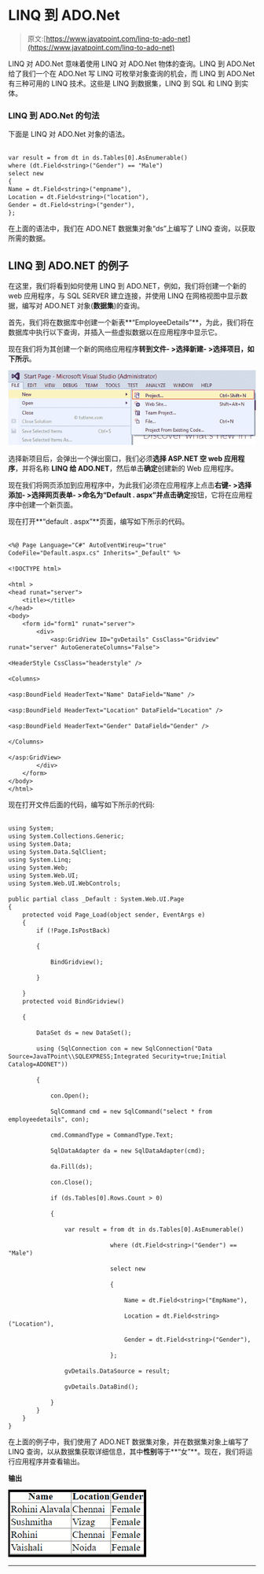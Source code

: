 # LINQ 到 ADO.Net

> 原文:[https://www.javatpoint.com/linq-to-ado-net](https://www.javatpoint.com/linq-to-ado-net)

LINQ 对 ADO.Net 意味着使用 LINQ 对 ADO.Net 物体的查询。LINQ 到 ADO.Net 给了我们一个在 ADO.Net 写 LINQ 可枚举对象查询的机会，而 LINQ 到 ADO.Net 有三种可用的 LINQ 技术。这些是 LINQ 到数据集，LINQ 到 SQL 和 LINQ 到实体。

### LINQ 到 ADO.Net 的句法

下面是 LINQ 对 ADO.Net 对象的语法。

```

var result = from dt in ds.Tables[0].AsEnumerable()
where (dt.Field<string>("Gender") == "Male")
select new
{
Name = dt.Field<string>("empname"),
Location = dt.Field<string>("location"),
Gender = dt.Field<string>("gender"),
};

```

在上面的语法中，我们在 ADO.NET 数据集对象“ds”上编写了 LINQ 查询，以获取所需的数据。

## LINQ 到 ADO.NET 的例子

在这里，我们将看到如何使用 LINQ 到 ADO.NET，例如，我们将创建一个新的 web 应用程序，与 SQL SERVER 建立连接，并使用 LINQ 在网格视图中显示数据，编写对 ADO.NET 对象(**数据集**)的查询。

首先，我们将在数据库中创建一个新表**“EmployeeDetails”**，为此，我们将在数据库中执行以下查询，并插入一些虚拟数据以在应用程序中显示它。

现在我们将为其创建一个新的网络应用程序**转到文件- >选择新建- >选择项目，如下所示**。

![LINQ Crud](img/71bd5340c8107b0cd46ec414ab569092.png)

选择新项目后，会弹出一个弹出窗口，我们必须**选择 ASP.NET 空 web 应用程序**，并将名称 **LINQ 给 ADO.NET**，然后单击**确定**创建新的 Web 应用程序。

现在我们将网页添加到应用程序中，为此我们必须在应用程序上点击**右键- >选择添加- >选择网页表单- >命名为“Default . aspx”**并点击**确定**按钮，它将在应用程序中创建一个新页面。

现在打开**“default . aspx”**页面，编写如下所示的代码。

```

<%@ Page Language="C#" AutoEventWireup="true" CodeFile="Default.aspx.cs" Inherits="_Default" %>

<!DOCTYPE html>

<html >
<head runat="server">
    <title></title>
</head>
<body>
    <form id="form1" runat="server">
        <div>
            <asp:GridView ID="gvDetails" CssClass="Gridview" runat="server" AutoGenerateColumns="False">

<HeaderStyle CssClass="headerstyle" />

<Columns>

<asp:BoundField HeaderText="Name" DataField="Name" />

<asp:BoundField HeaderText="Location" DataField="Location" />

<asp:BoundField HeaderText="Gender" DataField="Gender" />

</Columns>

</asp:GridView>
        </div>
    </form>
</body>
</html>

```

现在打开文件后面的代码，编写如下所示的代码:

```

using System;
using System.Collections.Generic;
using System.Data;
using System.Data.SqlClient;
using System.Linq;
using System.Web;
using System.Web.UI;
using System.Web.UI.WebControls;

public partial class _Default : System.Web.UI.Page
{
    protected void Page_Load(object sender, EventArgs e)
    {
        if (!Page.IsPostBack)

        {

            BindGridview();

        }

    }
    protected void BindGridview()

    {

        DataSet ds = new DataSet();

        using (SqlConnection con = new SqlConnection("Data Source=JavaTPoint\\SQLEXPRESS;Integrated Security=true;Initial Catalog=ADONET"))

        {

            con.Open();

            SqlCommand cmd = new SqlCommand("select * from employeedetails", con);

            cmd.CommandType = CommandType.Text;

            SqlDataAdapter da = new SqlDataAdapter(cmd);

            da.Fill(ds);

            con.Close();

            if (ds.Tables[0].Rows.Count > 0)

            {

                var result = from dt in ds.Tables[0].AsEnumerable()

                             where (dt.Field<string>("Gender") == "Male")

                             select new

                             {

                                 Name = dt.Field<string>("EmpName"),

                                 Location = dt.Field<string>("Location"),

                                 Gender = dt.Field<string>("Gender"),

                             };

                gvDetails.DataSource = result;

                gvDetails.DataBind();

            }
        }
    }
}

```

在上面的例子中，我们使用了 ADO.NET 数据集对象，并在数据集对象上编写了 LINQ 查询，以从数据集获取详细信息，其中**性别**等于**“女”**。现在，我们将运行应用程序并查看输出。

**输出**

![LINQ Crud](img/c90ca33a5ab257c9205d062fabedbf7c.png)

* * *